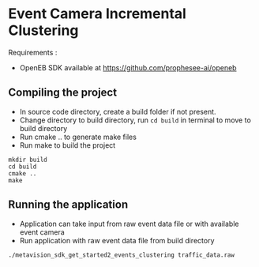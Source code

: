 # Event Camera Incremental Clustering

Requirements :
- OpenEB SDK available at https://github.com/prophesee-ai/openeb

## Compiling the project
- In source code directory, create a build folder if not present.
- Change directory to build directory, run `cd build` in terminal to move to build directory
- Run cmake .. to generate make files
- Run make to build the project
```
mkdir build
cd build
cmake ..
make
```

## Running the application 
- Application can take input from raw event data file or with available event camera
- Run application with raw event data file from build directory
```
./metavision_sdk_get_started2_events_clustering traffic_data.raw
```
